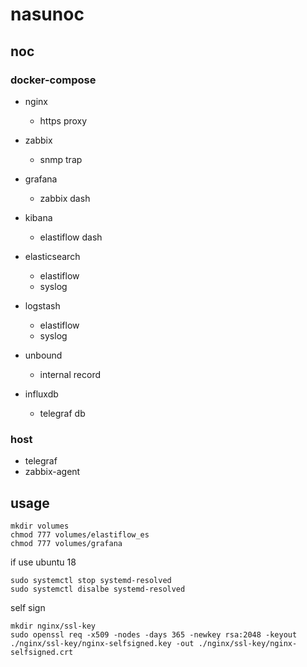 # nasunoc


## noc

### docker-compose

- nginx
    - https proxy

- zabbix
    - snmp trap

- grafana
    - zabbix dash

- kibana
    - elastiflow dash

- elasticsearch
    - elastiflow
    - syslog

- logstash
    - elastiflow
    - syslog

- unbound
    - internal record

- influxdb
    - telegraf db

### host
- telegraf
- zabbix-agent


## usage

```
mkdir volumes
chmod 777 volumes/elastiflow_es
chmod 777 volumes/grafana
```


if use ubuntu 18
```
sudo systemctl stop systemd-resolved
sudo systemctl disalbe systemd-resolved
```



self sign
```
mkdir nginx/ssl-key
sudo openssl req -x509 -nodes -days 365 -newkey rsa:2048 -keyout ./nginx/ssl-key/nginx-selfsigned.key -out ./nginx/ssl-key/nginx-selfsigned.crt
```


